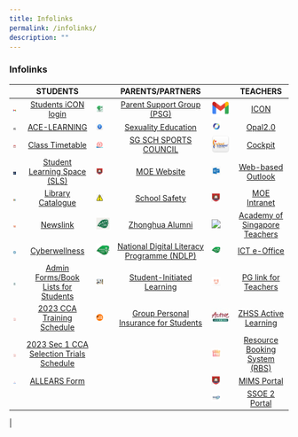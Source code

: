 ```yaml
---
title: Infolinks
permalink: /infolinks/
description: ""
---
```

### **Infolinks**

|  | STUDENTS |  | PARENTS/PARTNERS |  | TEACHERS |
|---|:---:|---|:---:|---|:---:|
| <img src="/images/Icon.png" style="width:50%"> | [Students iCON login](https://workspace.google.com/dashboard) | <img src="/images/PSG.png" style="width:50%">  | [Parent Support Group (PSG)](https://staging.d1ph2u5puaqsvh.amplifyapp.com/about-us/psg/) |<img src="/images/Icon.png"> | [ICON](https://icon.moe.edu.sg/) |
| <img src="/images/s2.png" style="width:50%"> | [ACE-LEARNING](https://www.ace-learning.com/) |<img src="/images/SE.png" style="width:50%">  | [Sexuality Education](https://staging.d1ph2u5puaqsvh.amplifyapp.com/sex-edu) | <img src="/images/OPAL.png" style="width:50%">  | [Opal2.0](https://www.opal2.moe.edu.sg/app/learner) |
| <img src="/images/s3.png" style="width:50%">| [Class Timetable](https://staging.d1ph2u5puaqsvh.amplifyapp.com/announcements/class-timetable-for-202/) |<img src="/images/SSSC.png" style="width:50%"> | [SG SCH SPORTS COUNCIL](https://nsg.moe.edu.sg/sssc) | ![](/images/t3.png) | [Cockpit](https://schoolcockpit.moe.gov.sg/)  |
|<img src="/images/SLS.png" style="width:50%"> | [Student Learning Space (SLS)](https://vle.learning.moe.edu.sg/) | <img src="/images/MOE.png" style="width:50%"> | [MOE Website](https://www.moe.gov.sg/) | <img src="/images/Outlook.png" style="width:50%">  | [Web-based Outlook](https://schools.gov.sg) |
|<img src="/images/s5.png" style="width:50%"> | [Library Catalogue](https://schoolibrary.moe.edu.sg/zhonghuasec) | <img src="/images/SS.png" style="width:50%">  | [School Safety](https://intranet.moe.gov.sg/schoolsafety/)  | <img src="/images/MOE.png" style="width:50%"> | [MOE Intranet](https://intranet.moe.gov.sg/)  |
| <img src="/images/s6.png" style="width:50%"> | [Newslink](https://www.newslink.sg/user/Login.action?login=&loginKey=vyTVq8L4j1coT5p9N6ZOau2kD%2FHuyVB0EnG7V35h6ZQ%3D%0D%0A) | ![](/images/p6.jpg) | [Zhonghua Alumni](https://zhonghua-alumni.org.sg/) | <img src="/images/AST.jpeg" style="width:50%">  | [Academy of Singapore Teachers](https://academyofsingaporeteachers.moe.edu.sg/) |
|<img src="/images/s7.png" style="width:50%"> | [Cyberwellness](https://www.csa.gov.sg/gosafeonline/) | ![](/images/logo.png) | [National Digital Literacy Programme (NDLP)](https://sites.google.com/moe.edu.sg/zhssndlp) | <img src="/images/logo.png" style="width:50%">  | [ICT e-Office](https://sites.google.com/moe.edu.sg/zhssictoffice/home) |
| <img src="/images/s8.jpeg" style="width:50%"> | [Admin Forms/Book Lists for Students](https://staging.d1ph2u5puaqsvh.amplifyapp.com/announcements/admin-forms-Book-Lists-for-students/) | <img src="/images/SIL.jpg" style="width:50%"> | [Student-Initiated Learning](https://sites.google.com/moe.edu.sg/zhsssil) | <img src="/images/PG.png" style="width:50%">  | [PG link for Teachers](https://pg.moe.edu.sg/) |
| <img src="/images/PDF.png" style="width:50%"> | [2023 CCA Training Schedule](/files/2022%20cca%20schedule.pdf) |<img src="/images/ntuc.png" style="width:50%">  | [Group Personal Insurance for Students](https://www.income.com.sg/group-insurance-for-schools-and-moe-personnel/group-personal-accident-for-students) | ![](/images/t9.jpg) | [ZHSS Active Learning](https://sites.google.com/moe.edu.sg/zhssactive/home) |
|<img src="/images/PDF.png" style="width:50%">| [2023 Sec 1 CCA Selection Trials Schedule](/files/cca%20trials.pdf) |  |  |<img src="/images/RBS.png" style="width:50%">| [Resource Booking System (RBS)](https://rbs.avero-tech.com/) |
|<img src="/images/All Ears.png" style="width:50%"> | [ALLEARS Form](https://forms.moe.edu.sg/) |  |  |<img src="/images/MOE.png" style="width:50%"> | [MIMS Portal](https://portal.mims.moe.gov.sg/) |
|  |     |  |     | <img src="/images/SSOE2.jpg" style="width:50%">| [SSOE 2 Portal](https://adfs.schools.moe.edu.sg/adfs/ls/?SAMLRequest=jVJbT8IwFP4rS9%2FZpVxt2BKEGElQF5g%2B%2BFa6M2jStbOnm%2FrvHQMDPkB8Pf1u53ydIi8Vrdisdnu9ho8a0HlfpdLIji8xqa1mhqNEpnkJyJxgm9nTilE%2FZJU1zgijiDdDBOuk0XOjsS7BbsA2UsDrehWTvXMVsiBANED90oAPee3jLtC8qfgO%2FNwQb9FaS80PGmcGzwv0UeyNUXhJPMwDhQHxHowV0MWPScEVAvGWi5hsnudCjIfjkE76UPRHvMi3k0EhxpPBoKBiANBvgZhyRNnAmYpYw1Kj49rFhIaU9sK7Hh1lIWV0yKKRH0b0nXjpafF7qXOpd7evtD2CkD1mWdpLXzZZJ9DIHOxzi%2F7ngd7AYnecVpMk064f1gW2l5XdzsJ%2FeyLJNdNpcCl9MqrYIelykRolxbc3U8p8zi1w16Z3toauiJK76%2B6RH3UTmfeKDspqjRUIWUjISZCcbP%2F%2BxeQH&RelayState=https%3A%2F%2Fssoe2.moe.edu.sg%2Fnavpage.do) |
|